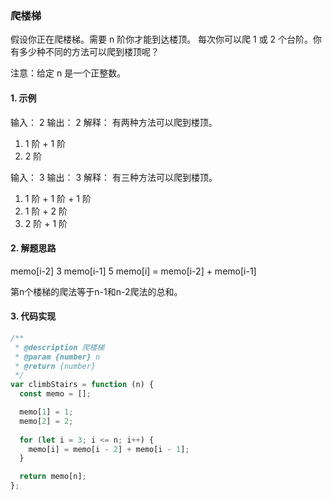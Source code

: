###  爬楼梯

假设你正在爬楼梯。需要 n 阶你才能到达楼顶。
每次你可以爬 1 或 2 个台阶。你有多少种不同的方法可以爬到楼顶呢？

注意：给定 n 是一个正整数。

#### 1. 示例

输入： 2
输出： 2
解释： 有两种方法可以爬到楼顶。
1.  1 阶 + 1 阶
2.  2 阶

输入： 3
输出： 3
解释： 有三种方法可以爬到楼顶。
1.  1 阶 + 1 阶 + 1 阶
2.  1 阶 + 2 阶
3.  2 阶 + 1 阶

#### 2. 解题思路

  memo[i-2] 3
  memo[i-1] 5
  memo[i] = memo[i-2] + memo[i-1]

  第n个楼梯的爬法等于n-1和n-2爬法的总和。

#### 3. 代码实现

```js
/**
 * @description 爬楼梯
 * @param {number} n
 * @return {number}
 */
var climbStairs = function (n) {
  const memo = [];

  memo[1] = 1;
  memo[2] = 2;
  
  for (let i = 3; i <= n; i++) {
    memo[i] = memo[i - 2] + memo[i - 1];
  }

  return memo[n];
};
```